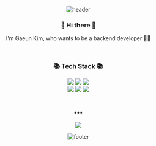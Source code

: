 <div align="center">
 
![header](https://capsule-render.vercel.app/api?type=slice&height=230&color=B7D0E4&text=welcome!&fontSize=100&fontColor=343a40&fontAlignY=40&animation=fadeIn&desc=gaeun's%20GitHub&descAlign=68&descAlignY=61&descSize=25)
</div>

<h3 align="center">
   👋 Hi there 👋
</h3>

<p align="center">
  I'm Gaeun Kim, who wants to be a backend developer 👩‍💻
</p>
<br>
<h3 align="center">
   📚 Tech Stack 📚 
</h3>

<div align="center">
  <img src="https://img.shields.io/badge/Java-007396??style=flat-square&logo=java&logoColor=white"/>
  <img src="https://img.shields.io/badge/Spring-6DB33F?style=flat-square&logo=Spring&logoColor=white"/>
  <img src="https://img.shields.io/badge/MyBatis-d40000??style=flat-square&logo=MyBatis&logoColor=white"/>
</div> 

<div align="center">  
  <img src="https://img.shields.io/badge/Oracle-d40000?style=flat-square&logo=oracle&logoColor=white"/>
  <img src="https://img.shields.io/badge/MySQL-4479A1?style=flat-square&logo=MySQL&logoColor=white"/>
  <img src="https://img.shields.io/badge/Apache Tomcat-F8DC75?style=flat-square&logo=ApacheTomcat&logoColor=black"/>
</div> 
<br>
<h3 align="center">
  •••
</h3>

<div align="center">
  <a href="mailto:kge3906@gmail.com">
    <img src="https://img.shields.io/badge/Gmail-EA4335?style=flat-square&logo=Gmail&logoColor=white&link=mailto:kge3906@gmail.com"/>
  </a>
</div> 

<div align="center">
  
![footer](https://capsule-render.vercel.app/api?section=footer&type=slice&color=B7D0E4&height=130)
</div>

